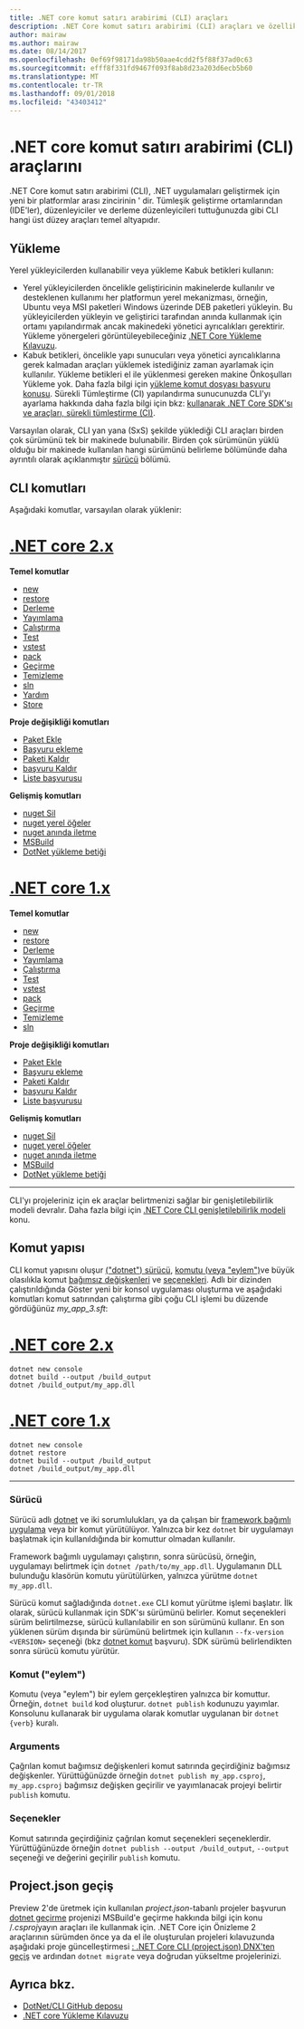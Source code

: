 ```yaml
---
title: .NET core komut satırı arabirimi (CLI) araçları
description: .NET Core komut satırı arabirimi (CLI) araçları ve özellikleri genel bakış.
author: mairaw
ms.author: mairaw
ms.date: 08/14/2017
ms.openlocfilehash: 0ef69f98171da98b50aae4cdd2f5f88f37ad0c63
ms.sourcegitcommit: efff8f331fd9467f093f8ab8d23a203d6ecb5b60
ms.translationtype: MT
ms.contentlocale: tr-TR
ms.lasthandoff: 09/01/2018
ms.locfileid: "43403412"
---
```

# <a name="net-core-command-line-interface-cli-tools"></a>.NET core komut satırı arabirimi (CLI) araçlarını

.NET Core komut satırı arabirimi (CLI), .NET uygulamaları geliştirmek için yeni bir platformlar arası zincirinin ' dir. Tümleşik geliştirme ortamlarından (IDE'ler), düzenleyiciler ve derleme düzenleyicileri tuttuğunuzda gibi CLI hangi üst düzey araçları temel altyapıdır.

## <a name="installation"></a>Yükleme

Yerel yükleyicilerden kullanabilir veya yükleme Kabuk betikleri kullanın:

* Yerel yükleyicilerden öncelikle geliştiricinin makinelerde kullanılır ve desteklenen kullanımı her platformun yerel mekanizması, örneğin, Ubuntu veya MSI paketleri Windows üzerinde DEB paketleri yükleyin. Bu yükleyicilerden yükleyin ve geliştirici tarafından anında kullanmak için ortamı yapılandırmak ancak makinedeki yönetici ayrıcalıkları gerektirir. Yükleme yönergeleri görüntüleyebileceğiniz [.NET Core Yükleme Kılavuzu](https://aka.ms/dotnetcoregs).
* Kabuk betikleri, öncelikle yapı sunucuları veya yönetici ayrıcalıklarına gerek kalmadan araçları yüklemek istediğiniz zaman ayarlamak için kullanılır. Yükleme betikleri el ile yüklenmesi gereken makine Önkoşulları Yükleme yok. Daha fazla bilgi için [yükleme komut dosyası başvuru konusu](dotnet-install-script.md). Sürekli Tümleştirme (CI) yapılandırma sunucunuzda CLI'yı ayarlama hakkında daha fazla bilgi için bkz: [kullanarak .NET Core SDK'sı ve araçları, sürekli tümleştirme (CI)](using-ci-with-cli.md).

Varsayılan olarak, CLI yan yana (SxS) şekilde yüklediği CLI araçları birden çok sürümünü tek bir makinede bulunabilir. Birden çok sürümünün yüklü olduğu bir makinede kullanılan hangi sürümünü belirleme bölümünde daha ayrıntılı olarak açıklanmıştır [sürücü](#driver) bölümü.

## <a name="cli-commands"></a>CLI komutları

Aşağıdaki komutlar, varsayılan olarak yüklenir:

# <a name="net-core-2xtabnetcore2x"></a>[.NET core 2.x](#tab/netcore2x)

**Temel komutlar**

* [new](dotnet-new.md)
* [restore](dotnet-restore.md)
* [Derleme](dotnet-build.md)
* [Yayımlama](dotnet-publish.md)
* [Çalıştırma](dotnet-run.md)
* [Test](dotnet-test.md)
* [vstest](dotnet-vstest.md)
* [pack](dotnet-pack.md)
* [Geçirme](dotnet-migrate.md)
* [Temizleme](dotnet-clean.md)
* [sln](dotnet-sln.md)
* [Yardım](dotnet-help.md)
* [Store](dotnet-store.md)

**Proje değişikliği komutları**

* [Paket Ekle](dotnet-add-package.md)
* [Başvuru ekleme](dotnet-add-reference.md)
* [Paketi Kaldır](dotnet-remove-package.md)
* [başvuru Kaldır](dotnet-remove-reference.md)
* [Liste başvurusu](dotnet-list-reference.md)

**Gelişmiş komutları**

* [nuget Sil](dotnet-nuget-delete.md)
* [nuget yerel öğeler](dotnet-nuget-locals.md)
* [nuget anında iletme](dotnet-nuget-push.md)
* [MSBuild](dotnet-msbuild.md)
* [DotNet yükleme betiği](dotnet-install-script.md)

# <a name="net-core-1xtabnetcore1x"></a>[.NET core 1.x](#tab/netcore1x)

**Temel komutlar**

* [new](dotnet-new.md)
* [restore](dotnet-restore.md)
* [Derleme](dotnet-build.md)
* [Yayımlama](dotnet-publish.md)
* [Çalıştırma](dotnet-run.md)
* [Test](dotnet-test.md)
* [vstest](dotnet-vstest.md)
* [pack](dotnet-pack.md)
* [Geçirme](dotnet-migrate.md)
* [Temizleme](dotnet-clean.md)
* [sln](dotnet-sln.md)

**Proje değişikliği komutları**

* [Paket Ekle](dotnet-add-package.md)
* [Başvuru ekleme](dotnet-add-reference.md)
* [Paketi Kaldır](dotnet-remove-package.md)
* [başvuru Kaldır](dotnet-remove-reference.md)
* [Liste başvurusu](dotnet-list-reference.md)

**Gelişmiş komutları**

* [nuget Sil](dotnet-nuget-delete.md)
* [nuget yerel öğeler](dotnet-nuget-locals.md)
* [nuget anında iletme](dotnet-nuget-push.md)
* [MSBuild](dotnet-msbuild.md)
* [DotNet yükleme betiği](dotnet-install-script.md)

---

CLI'yı projeleriniz için ek araçlar belirtmenizi sağlar bir genişletilebilirlik modeli devralır. Daha fazla bilgi için [.NET Core CLI genişletilebilirlik modeli](extensibility.md) konu.

## <a name="command-structure"></a>Komut yapısı

CLI komut yapısını oluşur [("dotnet") sürücü](#driver), [komutu (veya "eylem")](#command-verb)ve büyük olasılıkla komut [bağımsız değişkenleri](#arguments) ve [seçenekleri](#options). Adlı bir dizinden çalıştırıldığında Göster yeni bir konsol uygulaması oluşturma ve aşağıdaki komutları komut satırından çalıştırma gibi çoğu CLI işlemi bu düzende gördüğünüz *my_app_3.sft*:

# <a name="net-core-2xtabnetcore2x"></a>[.NET core 2.x](#tab/netcore2x)

```console
dotnet new console
dotnet build --output /build_output
dotnet /build_output/my_app.dll
```

# <a name="net-core-1xtabnetcore1x"></a>[.NET core 1.x](#tab/netcore1x)

```console
dotnet new console
dotnet restore
dotnet build --output /build_output
dotnet /build_output/my_app.dll
```

---

### <a name="driver"></a>Sürücü

Sürücü adlı [dotnet](dotnet.md) ve iki sorumlulukları, ya da çalışan bir [framework bağımlı uygulama](../deploying/index.md) veya bir komut yürütülüyor. Yalnızca bir kez `dotnet` bir uygulamayı başlatmak için kullanıldığında bir komuttur olmadan kullanılır.

Framework bağımlı uygulamayı çalıştırın, sonra sürücüsü, örneğin, uygulamayı belirtmek için `dotnet /path/to/my_app.dll`. Uygulamanın DLL bulunduğu klasörün komutu yürütülürken, yalnızca yürütme `dotnet my_app.dll`.

Sürücü komut sağladığında `dotnet.exe` CLI komut yürütme işlemi başlatır. İlk olarak, sürücü kullanmak için SDK'sı sürümünü belirler. Komut seçenekleri sürüm belirtilmezse, sürücü kullanılabilir en son sürümünü kullanır. En son yüklenen sürüm dışında bir sürümünü belirtmek için kullanın `--fx-version <VERSION>` seçeneği (bkz [dotnet komut](dotnet.md) başvuru). SDK sürümü belirlendikten sonra sürücü komutu yürütür.

### <a name="command-verb"></a>Komut ("eylem")

Komutu (veya "eylem") bir eylem gerçekleştiren yalnızca bir komuttur. Örneğin, `dotnet build` kod oluşturur. `dotnet publish` kodunuzu yayımlar. Konsolunu kullanarak bir uygulama olarak komutlar uygulanan bir `dotnet {verb}` kuralı.

### <a name="arguments"></a>Arguments

Çağrılan komut bağımsız değişkenleri komut satırında geçirdiğiniz bağımsız değişkenler. Yürüttüğünüzde örneğin `dotnet publish my_app.csproj`, `my_app.csproj` bağımsız değişken geçirilir ve yayımlanacak projeyi belirtir `publish` komutu.

### <a name="options"></a>Seçenekler

Komut satırında geçirdiğiniz çağrılan komut seçenekleri seçeneklerdir. Yürüttüğünüzde örneğin `dotnet publish --output /build_output`, `--output` seçeneği ve değerini geçirilir `publish` komutu.

## <a name="migration-from-projectjson"></a>Project.json geçiş

Preview 2'de üretmek için kullanılan *project.json*-tabanlı projeler başvurun [dotnet geçirme](dotnet-migrate.md) projenizi MSBuild'e geçirme hakkında bilgi için konu /*.csproj*yayın araçları ile kullanmak için. .NET Core için Önizleme 2 araçlarının sürümden önce ya da el ile oluşturulan projeleri kılavuzunda aşağıdaki proje güncelleştirmesi [: .NET Core CLI (project.json) DNX'ten geçiş](../migration/from-dnx.md) ve ardından `dotnet migrate` veya doğrudan yükseltme projelerinizi.

## <a name="see-also"></a>Ayrıca bkz.

* [DotNet/CLI GitHub deposu](https://github.com/dotnet/cli/)  
* [.NET core Yükleme Kılavuzu](https://aka.ms/dotnetcoregs)  
